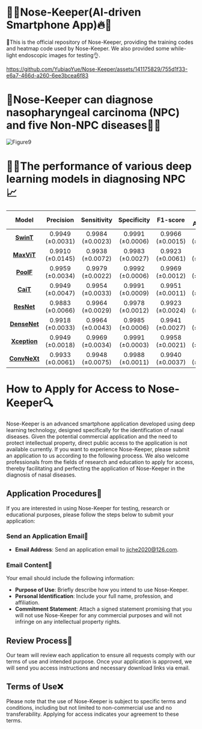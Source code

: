 # 🚀🔥Nose-Keeper(AI-driven Smartphone App)🔥🚀
🎉This is the official repository of Nose-Keeper, providing the training codes and heatmap code used by Nose-Keeper. We also provided some while-light endoscopic images for testing👌.

https://github.com/YubiaoYue/Nose-Keeper/assets/141175829/755d1f33-e6a7-466d-a260-6ee3bcea6f83
# 🎉Nose-Keeper can diagnose nasopharyngeal carcinoma (NPC) and five Non-NPC diseases👨‍🔬
![Figure9](https://github.com/user-attachments/assets/63669b85-955c-423f-8063-f90f6374aae8)


# 🐱‍💻The performance of various deep learning models in diagnosing NPC📈
| Model|Precision|Sensitivity|Specificity|F1-score|Overall Accuracy|Model Weight|
|:------:|:--------:|:----------:|:----------:|:----------:|:----------:|:----------:|
| [**SwinT**](https://openaccess.thecvf.com/content/ICCV2021/html/Liu_Swin_Transformer_Hierarchical_Vision_Transformer_Using_Shifted_Windows_ICCV_2021_paper)|0.9949 (±0.0031)|0.9984 (±0.0023)|0.9991 (±0.0006) |0.9966 (±0.0015)|0.9515 (±0.0039)|[Baidu Netdisk](https://pan.baidu.com/s/1z0LIW9qiHKWLeP15nBmXLQ?pwd=2024)|
| [**MaxViT**](https://link.springer.com/chapter/10.1007/978-3-031-20053-3_27)|0.9910 (±0.0145)|0.9938 (±0.0072) |0.9983 (±0.0027) |0.9923 (±0.0061)|0.9379 (±0.0072)|[Baidu Netdisk](https://pan.baidu.com/s/1z0LIW9qiHKWLeP15nBmXLQ?pwd=2024)|
| [**PoolF**](https://openaccess.thecvf.com/content/CVPR2022/html/Yu_MetaFormer_Is_Actually_What_You_Need_for_Vision_CVPR_2022_paper.html)|0.9959 (±0.0034)|	0.9979 (±0.0022) |	0.9992 (±0.0006) |	0.9969 (±0.0012)|0.9503 (±0.0025)|[Baidu Netdisk](https://pan.baidu.com/s/1z0LIW9qiHKWLeP15nBmXLQ?pwd=2024 )|
| [**CaiT**](https://openaccess.thecvf.com/content/ICCV2021/html/Touvron_Going_Deeper_With_Image_Transformers_ICCV_2021_paper.html) |0.9949 (±0.0047)|	0.9954 (±0.0033)|	0.9991 (±0.0009) |	0.9951 (±0.0011)|0.9426 (±0.0045) |[Baidu Netdisk](https://pan.baidu.com/s/1z0LIW9qiHKWLeP15nBmXLQ?pwd=2024)|
| [**ResNet**](https://openaccess.thecvf.com/content_cvpr_2016/html/He_Deep_Residual_Learning_CVPR_2016_paper.html)|0.9883 (±0.0066)|0.9964 (±0.0029) |	0.9978 (±0.0012) |	0.9923 (±0.0024)|0.9280 (±0.0070)|[Baidu Netdisk](https://pan.baidu.com/s/1z0LIW9qiHKWLeP15nBmXLQ?pwd=2024 )|
| [**DenseNet**](https://openaccess.thecvf.com/content_cvpr_2017/html/Huang_Densely_Connected_Convolutional_CVPR_2017_paper.html)|0.9918 (±0.0033) |	0.9964 (±0.0043)|	0.9985 (±0.0006) |	0.9941 (±0.0027) |0.9396 (±0.0045)|[Baidu Netdisk](https://pan.baidu.com/s/1z0LIW9qiHKWLeP15nBmXLQ?pwd=2024 )|
| [**Xception**](https://openaccess.thecvf.com/content_cvpr_2017/html/Chollet_Xception_Deep_Learning_CVPR_2017_paper.html)| 0.9949 (±0.0018)|0.9969 (±0.0034) |0.9991 (±0.0003) |0.9958 (±0.0021)|0.9440 (±0.0052)|[Baidu Netdisk](https://pan.baidu.com/s/1z0LIW9qiHKWLeP15nBmXLQ?pwd=2024 )|
|[**ConvNeXt**](https://openaccess.thecvf.com/content/CVPR2022/html/Liu_A_ConvNet_for_the_2020s_CVPR_2022_paper.html)|0.9933 (±0.0061) |	0.9948 (±0.0075)|	0.9988 (±0.0011) |0.9940 (±0.0037)|0.9455 (±0.0054) |[Baidu Netdisk](https://pan.baidu.com/s/1z0LIW9qiHKWLeP15nBmXLQ?pwd=2024)|


# How to Apply for Access to Nose-Keeper🔍

Nose-Keeper is an advanced smartphone application developed using deep learning technology, designed specifically for the identification of nasal diseases. Given the potential commercial application and the need to protect intellectual property, direct public access to the application is not available currently. If you want to experience Nose-Keeper, please submit an application to us according to the following process. We also welcome professionals from the fields of research and education to apply for access, thereby facilitating and perfecting the application of Nose-Keeper in the diagnosis of nasal diseases.

## Application Procedures📝

If you are interested in using Nose-Keeper for testing, research or educational purposes, please follow the steps below to submit your application:

### Send an Application Email📨

- **Email Address**: Send an application email to [jiche2020@126.com](mailto:jiche2020@126.com).

### Email Content📜

Your email should include the following information:

- **Purpose of Use**: Briefly describe how you intend to use Nose-Keeper.
- **Personal Identification**: Include your full name, profession, and affiliation.
- **Commitment Statement**: Attach a signed statement promising that you will not use Nose-Keeper for any commercial purposes and will not infringe on any intellectual property rights.

## Review Process📌

Our team will review each application to ensure all requests comply with our terms of use and intended purpose. Once your application is approved, we will send you access instructions and necessary download links via email.

## Terms of Use❌

Please note that the use of Nose-Keeper is subject to specific terms and conditions, including but not limited to non-commercial use and no transferability. Applying for access indicates your agreement to these terms.
 
